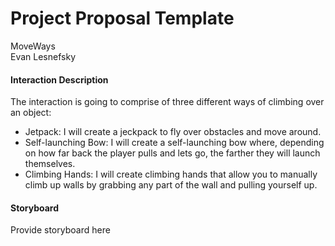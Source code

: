 # Project Proposal Template
MoveWays  
Evan Lesnefsky

#### Interaction Description
The interaction is going to comprise of three different ways of climbing over an object:  
* Jetpack: I will create a jeckpack to fly over obstacles and move around.
* Self-launching Bow: I will create a self-launching bow where, depending on how far back the player pulls and lets go, the farther they will launch themselves.
* Climbing Hands: I will create climbing hands that allow you to manually climb up walls by grabbing any part of the wall and pulling yourself up.

#### Storyboard
Provide storyboard here